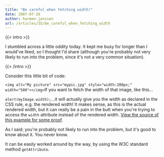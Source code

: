 ```yaml
---
title: "Be careful when fetching width!"
date: 2007-07-26
author: harmen-janssen
url: /articles/35/be_careful_when_fetching_width
---
```


{{< intro >}}
<p>I stumbled across a little oddity today. It kept me busy for longer than I would've liked, so I thought I'd share (although you're probably not very likely to run into the problem, since it's not a very common situation).</p>
{{< /intro >}}

Consider this little bit of code:

 `<img alt="My picture" src="mypic.jpg" style="width:200px;" width="500"></img>`If you want to fetch the width of that image, like this...

 `alert(myImage.width);`...it will actually give you the width as declared in the CSS rule, e.g. the rendered width! It makes sense, as this is the actual rendered width, but it can really be a pain in the butt when you're trying to access the `width` attribute instead of the rendered width. [View the source of this example for some proof](http://www.whatstyle.net/examples/imgwidth.html).

As I said; you're probably not likely to run into the problem, but it's good to know about it. You never know.

It can be easily worked around by the way, by using the W3C standard method `getAttribute`.